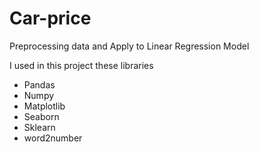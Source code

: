 # Car-price
Preprocessing data and Apply to Linear Regression Model
<p>I used in this project these libraries</p>
<ul>
  <li>Pandas</li>
  <li>Numpy</li>
  <li>Matplotlib</li>
  <li>Seaborn</li>
  <li>Sklearn</li>
  <li>word2number</li>
</ul>
